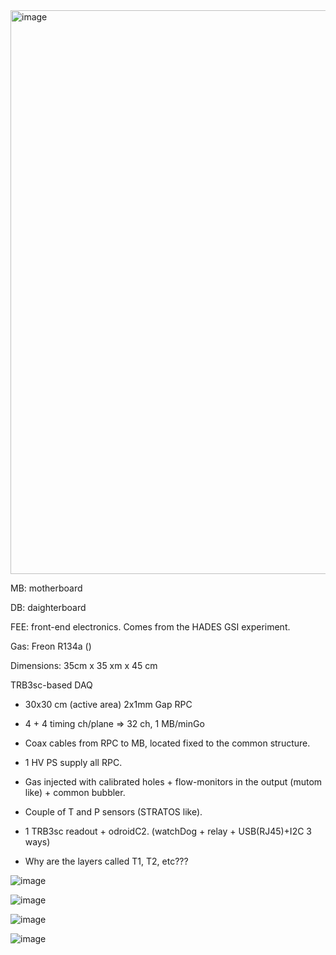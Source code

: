 <img width="902" alt="image" src="https://github.com/cayesoneira/miniTRASGO/assets/21690353/0b2716cf-5745-44cd-9137-250d9f6d70d8">

MB: motherboard

DB: daighterboard

FEE: front-end electronics. Comes from the HADES GSI experiment.

Gas: Freon R134a ()

Dimensions: 35cm x 35 xm x 45 cm

TRB3sc-based DAQ

- 30x30 cm (active area) 2x1mm Gap RPC
- 4 + 4 timing ch/plane => 32 ch, 1 MB/minGo
- Coax cables from RPC to MB, located fixed to the common structure.
- 1 HV PS supply all RPC.
- Gas injected with calibrated holes + flow-monitors in the output (mutom like) + common bubbler.
- Couple of T and P sensors (STRATOS like). 
- 1 TRB3sc readout + odroidC2. (watchDog + relay + USB(RJ45)+I2C 3 ways)

- Why are the layers called T1, T2, etc???

![image](https://github.com/cayesoneira/miniTRASGO/assets/93153458/95f912cf-b274-4cfb-8519-419436ef5dd8)

![image](https://github.com/cayesoneira/miniTRASGO/assets/93153458/3c83d2de-22cb-4d7d-b89d-8f52a7710ed9)

![image](https://github.com/cayesoneira/miniTRASGO/assets/93153458/8e34e594-e490-4610-9654-66b07d65f65d)

![image](https://github.com/cayesoneira/miniTRASGO/assets/93153458/4e68e317-f61a-411e-9682-ca7ce42bb6d9)
